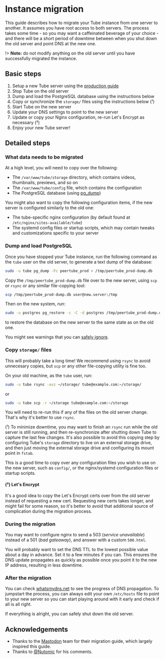 # Instance migration

This guide describes how to migrate your Tube instance from one server to
another. It assumes you have root access to both servers. The process takes
some time - so you may want a caffeinated beverage of your choice - and there
will be a short period of downtime between when you shut down the old server
and point DNS at the new one.

!> **Note:** do not modify anything on the old server until you have successfully migrated the instance.

## Basic steps

1. Setup a new Tube server using the [production guide](https://github.com/Chocobozzz/Tube/blob/develop/support/doc/production.md)
2. Stop Tube on the old server
3. Dump and load the PostgreSQL database using the instructions below
4. Copy or synchronize the `storage/` files using the instructions below (¹)
5. Start Tube on the new server
6. Update your DNS settings to point to the new server
7. Update or copy your Nginx configuration, re-run Let's Encrypt as necessary (²)
8. Enjoy your new Tube server!

## Detailed steps

### What data needs to be migrated

At a high level, you will need to copy over the following:

- The `/var/www/tube/storage` directory, which contains videos, thumbnails, previews, and so on
- The `/var/www/tube/config` file, which contains the configuration
- The PostgreSQL database (using [pg_dump](https://www.postgresql.org/docs/13/static/backup-dump.html))

You might also want to copy the following configuration items, if the new server is configured similarly to the old one:

- The tube-specific nginx configuration (by default found at `/etc/nginx/sites-available/tube`)
- The systemd config files or startup scripts, which may contain tweaks and customizations specific to your server

### Dump and load PostgreSQL

Once you have stopped your Tube instance, run the following command as the `tube`
user on the old server, to generate a text dump of the database:

```bash
sudo -u tube pg_dump -Fc peertube_prod > /tmp/peertube_prod-dump.db
```

Copy the `/tmp/peertube_prod-dump.db` file over to the new server, using `scp` or `rsync` or any similar
file-copying tool:

```bash
scp /tmp/peertube_prod-dump.db user@new.server:/tmp
```

Then on the new system, run:

```bash
sudo -u postgres pg_restore -c -C -d postgres /tmp/peertube_prod-dump.db
```

to restore the database on the new server to the same state as on the old one.

You might see warnings that you can [safely ignore](https://confluence.atlassian.com/bamkb/errors-or-warnings-appear-when-importing-postgres-database-dump-829036698.html).

### Copy `storage/` files

This will probably take a long time! We recommend using `rsync` to avoid
unnecesary copies, but `scp` or any other file-copying utility is fine too.

On your old machine, as the `tube` user, run:

```bash
sudo -u tube rsync -avz ~/storage/ tube@example.com:~/storage/
```
or

```bash
sudo -u tube scp -r ~/storage tube@example.com:~/storage
```

You will need to re-run this if any of the files on the old server change. That's
why it's better to use `rsync`.

(¹) To minimize downtime, you may want to finish an `rsync` run while the old server is still
running, and then re-synchronize after shutting down Tube to capture the last few changes. It's
also possible to avoid this copying step by configuring Tube's `storage` directory to live
on an external storage drive, and then just moving the external storage drive and configuring its mount
point in `fstab`.

This is a good time to copy over any configuration files you wish to use on the
new server, such as `config/`, or the nginx/systemd configuration files or startup
scripts.

#### (²) Let's Encrypt

It's a good idea to copy the Let's Encrypt certs over from the old server
instead of requesting a new cert. Requesting new certs takes longer, and might
fail for some reason, so it's better to avoid that additional source of complication
during the migration process.

### During the migration

You may want to configure nginx to send a 503 (_service unavailable_)
instead of a 501 (_bad gateaway_), and answer with a custom `500.html`.

You will probably want to set the DNS TTL to the lowest possible value about a
day in advance. Set it to a few minutes if you can. This ensures the DNS update
propagates as quickly as possible once you point it to the new IP address,
resulting in less downtime.

### After the migration

You can check [whatsmydns.net](https://www.whatsmydns.net/) to see the progress
of DNS propagation. To jumpstart the process, you can always edit your own
`/etc/hosts` file to point to your new server so you can start playing around
with it early and check if all is all right.

If everything is alright, you can safely shut down the old server.

## Acknowledgements

- Thanks to the [Mastodon](https://joinmastodon.org/) team for their migration guide, which largely inspired this guide.
- Thanks to [@Nutomic](https://framagit.org/Nutomic) for his comments.
